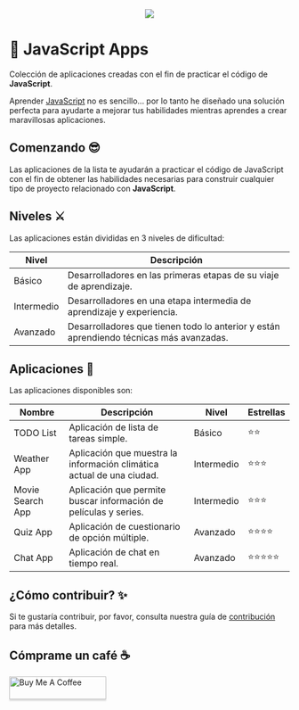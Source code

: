 <div align="center"><img src="https://raw.githubusercontent.com/hernandoabella/javascript-apps/master/images/js-apps-new-logo.png"></div>

# 🚀 JavaScript Apps 

Colección de aplicaciones creadas con el fin de practicar el código de **JavaScript**.

Aprender [JavaScript](https://developer.mozilla.org/es/docs/Web/JavaScript) no es sencillo... por lo tanto he diseñado una solución perfecta para ayudarte a mejorar tus habilidades mientras aprendes a crear maravillosas aplicaciones.

## Comenzando 😎

Las aplicaciones de la lista te ayudarán a practicar el código de JavaScript con el fin de obtener las habilidades necesarias para construir cualquier tipo de proyecto relacionado con **JavaScript**.

## Niveles ⚔️

Las aplicaciones están divididas en 3 niveles de dificultad:

| Nivel     | Descripción                                                                                   |
| --------- | -------------------------------------------------------------------------------------------- |
| Básico    | Desarrolladores en las primeras etapas de su viaje de aprendizaje.                           |
| Intermedio| Desarrolladores en una etapa intermedia de aprendizaje y experiencia.                         |
| Avanzado  | Desarrolladores que tienen todo lo anterior y están aprendiendo técnicas más avanzadas.     |

## Aplicaciones 📱

Las aplicaciones disponibles son:

| Nombre            | Descripción                                                                                   | Nivel   | Estrellas |
| ----------------- | -------------------------------------------------------------------------------------------- | ------  | --------- |
| TODO List         | Aplicación de lista de tareas simple.                                                        | Básico  | ⭐⭐       |
| Weather App       | Aplicación que muestra la información climática actual de una ciudad.                       | Intermedio| ⭐⭐⭐     |
| Movie Search App   | Aplicación que permite buscar información de películas y series.                            | Intermedio| ⭐⭐⭐     |
| Quiz App          | Aplicación de cuestionario de opción múltiple.                                               | Avanzado | ⭐⭐⭐⭐   |
| Chat App          | Aplicación de chat en tiempo real.                                                           | Avanzado | ⭐⭐⭐⭐⭐ |

## ¿Cómo contribuir? ✨

Si te gustaría contribuir, por favor, consulta nuestra guía de [contribución](./CONTRIBUTING.md) para más detalles.

## Cómprame un café ☕

<a href="https://www.buymeacoffee.com/hernandoabella" target="_blank"><img src="https://www.buymeacoffee.com/assets/img/custom_images/orange_img.png" alt="Buy Me A Coffee" style="height: 41px !important;width: 174px !important;box-shadow: 0px 3px 2px 0px rgba(190, 190, 190, 0.5) !important;-webkit-box-shadow: 0px 3px 2px 0px rgba(190, 190, 190, 0.5) !important;" ></a>
